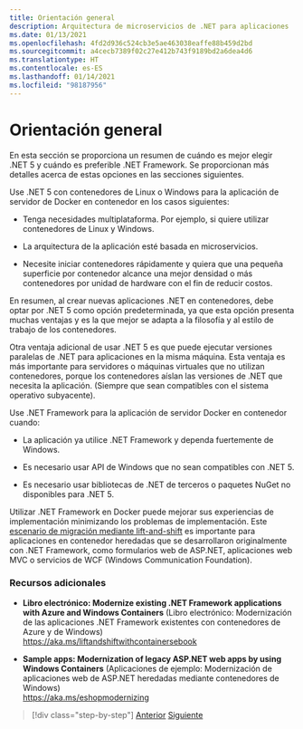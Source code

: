 ```yaml
---
title: Orientación general
description: Arquitectura de microservicios de .NET para aplicaciones .NET en contenedor | Orientación general
ms.date: 01/13/2021
ms.openlocfilehash: 4fd2d936c524cb3e5ae463038eaffe88b459d2bd
ms.sourcegitcommit: a4cecb7389f02c27e412b743f9189bd2a6dea4d6
ms.translationtype: HT
ms.contentlocale: es-ES
ms.lasthandoff: 01/14/2021
ms.locfileid: "98187956"
---
```

# <a name="general-guidance"></a>Orientación general

En esta sección se proporciona un resumen de cuándo es mejor elegir .NET 5 y cuándo es preferible .NET Framework. Se proporcionan más detalles acerca de estas opciones en las secciones siguientes.

Use .NET 5 con contenedores de Linux o Windows para la aplicación de servidor de Docker en contenedor en los casos siguientes:

- Tenga necesidades multiplataforma. Por ejemplo, si quiere utilizar contenedores de Linux y Windows.

- La arquitectura de la aplicación esté basada en microservicios.

- Necesite iniciar contenedores rápidamente y quiera que una pequeña superficie por contenedor alcance una mejor densidad o más contenedores por unidad de hardware con el fin de reducir costos.

En resumen, al crear nuevas aplicaciones .NET en contenedores, debe optar por .NET 5 como opción predeterminada, ya que esta opción presenta muchas ventajas y es la que mejor se adapta a la filosofía y al estilo de trabajo de los contenedores.

Otra ventaja adicional de usar .NET 5 es que puede ejecutar versiones paralelas de .NET para aplicaciones en la misma máquina. Esta ventaja es más importante para servidores o máquinas virtuales que no utilizan contenedores, porque los contenedores aíslan las versiones de .NET que necesita la aplicación. (Siempre que sean compatibles con el sistema operativo subyacente).

Use .NET Framework para la aplicación de servidor Docker en contenedor cuando:

- La aplicación ya utilice .NET Framework y dependa fuertemente de Windows.

- Es necesario usar API de Windows que no sean compatibles con .NET 5.

- Es necesario usar bibliotecas de .NET de terceros o paquetes NuGet no disponibles para .NET 5.

Utilizar .NET Framework en Docker puede mejorar sus experiencias de implementación minimizando los problemas de implementación. Este [escenario de migración mediante lift-and-shift](https://aka.ms/liftandshiftwithcontainersebook) es importante para aplicaciones en contenedor heredadas que se desarrollaron originalmente con .NET Framework, como formularios web de ASP.NET, aplicaciones web MVC o servicios de WCF (Windows Communication Foundation).

### <a name="additional-resources"></a>Recursos adicionales

- **Libro electrónico: Modernize existing .NET Framework applications with Azure and Windows Containers** (Libro electrónico: Modernización de las aplicaciones .NET Framework existentes con contenedores de Azure y de Windows)  
    <https://aka.ms/liftandshiftwithcontainersebook>

- **Sample apps: Modernization of legacy ASP.NET web apps by using Windows Containers** (Aplicaciones de ejemplo: Modernización de aplicaciones web de ASP.NET heredadas mediante contenedores de Windows)  
    <https://aka.ms/eshopmodernizing>

>[!div class="step-by-step"]
>[Anterior](index.md)
>[Siguiente](net-core-container-scenarios.md)
